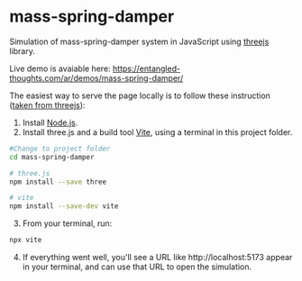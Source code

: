 # mass-spring-damper
Simulation of mass-spring-damper system in JavaScript using [threejs](https://threejs.org/) library.

Live demo is avaiable here: https://entangled-thoughts.com/ar/demos/mass-spring-damper/

The easiest way to serve the page locally is to follow these instruction ([taken from threejs](https://threejs.org/docs/#manual/en/introduction/Installation)):
1. Install [Node.js](https://nodejs.org/).
2. Install three.js and a build tool [Vite](https://vite.dev/), using a terminal in this project folder.
```bash
#Change to project folder
cd mass-spring-damper

# three.js
npm install --save three

# vite
npm install --save-dev vite
```
3. From your terminal, run:
```bash
npx vite
```
4. If everything went well, you'll see a URL like http://localhost:5173 appear in your terminal, and can use that URL to open the simulation.